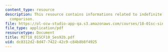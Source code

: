 ```yaml
---
content_type: resource
description: This resource contains informations related to indefinite integrals and
  comparison.
file: https://ol-ocw-studio-app-qa.s3.amazonaws.com/courses/18-01sc-single-variable-calculus-fall-2010/dc8312d28d47742242c9c84b8b8f4925_MIT18_01SCF10_Ses92b.pdf
file_type: application/pdf
resourcetype: Document
title: MIT18_01SCF10_Ses92b.pdf
uid: dc8312d2-8d47-7422-42c9-c84b8b8f4925
---
```

